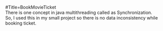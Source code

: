 #Title=BookMovieTicket<br>
There is one concept in java multithreading called as Synchronization.<br>So, I used this in my small project so there is no data inconsistency while booking ticket.
